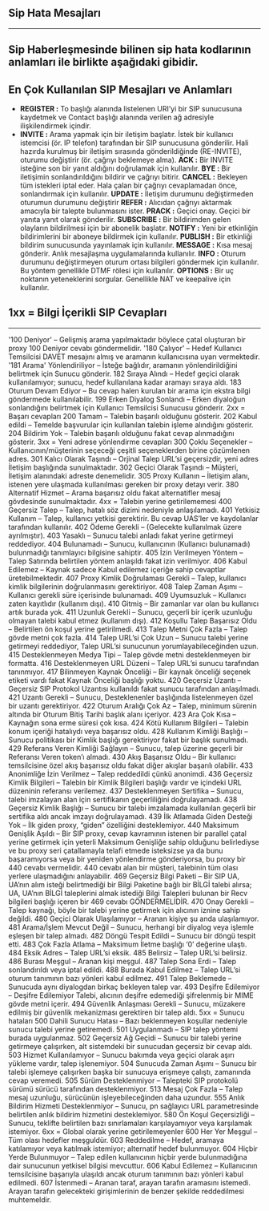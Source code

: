 ## Sip Hata Mesajları
---
Sip Haberleşmesinde bilinen sip hata kodlarının anlamları ile birlikte aşağıdaki gibidir.
---
## En Çok Kullanılan SIP Mesajları ve Anlamları

* **REGISTER  :**	To başlığı alanında listelenen URI’yi bir SIP sunucusuna kaydetmek ve Contact başlığı alanında verilen ağ adresiyle ilişkilendirmek içindir.
* **INVITE    :**	Arama yapmak için bir iletişim başlatır. İstek bir kullanıcı istemcisi (ör. IP telefon) tarafından bir SIP sunucusuna gönderilir. Hali hazırda kurulmuş bir iletişim sırasında gönderildiğinde (RE-INVITE), oturumu değiştirir (ör. çağrıyı beklemeye alma).
**ACK       :**	Bir INVITE isteğine son bir yanıt aldığını doğrulamak için kullanılır.
**BYE       :**	Bir iletişimin sonlandırıldığını bildirir ve çağrıyı bitirir.
**CANCEL    :**	Bekleyen tüm istekleri iptal eder. Hala çalan bir çağrıyı cevaplamadan önce, sonlandırmak için kullanılır.
**UPDATE    :**	İletişim durumunu değiştirmeden oturumun durumunu değiştirir
**REFER     :**	Alıcıdan çağrıyı aktarmak amacıyla bir talepte bulunmasını ister.
**PRACK     :**	Geçici onay. Geçici bir yanıta yanıt olarak gönderilir.
**SUBSCRIBE :**	Bir bildirimden gelen olayların bildirilmesi için bir abonelik başlatır.
**NOTIFY    :**	Yeni bir etkinliğin bildirimlerini bir aboneye bildirmek için kullanılır.
**PUBLISH   :**	Bir etkinliği bildirim sunucusunda yayınlamak için kullanılır.
**MESSAGE   :**	Kısa mesaj gönderir. Anlık mesajlaşma uygulamalarında kullanılır.
**INFO      :**	Oturum durumunu değiştirmeyen oturum ortası bilgileri göndermek için kullanılır. Bu yöntem genellikle DTMF rölesi için kullanılır.
**OPTIONS   :**	Bir uç noktanın yeteneklerini sorgular. Genellikle NAT ve keepalive için kullanılır.

## 1xx = Bilgi İçerikli SIP Cevapları
---

'100 Deniyor' – Gelişmiş arama yapılmaktadır böylece çatal oluşturan bir proxy 100 Deniyor cevabı göndermelidir.
'180 Çalıyor' – Hedef Kullanıcı Temsilcisi DAVET mesajını almış ve aramanın kullanıcısına uyarı vermektedir.
'181 Arama' Yönlendiriliyor – İsteğe bağlıdır, aramanın yönlendirildiğini belirtmek için Sunucu gönderir.
182 Sıraya Alındı – Hedef geçici olarak kullanılamıyor; sunucu, hedef kullanılana kadar aramayı sıraya aldı.
183 Oturum Devam Ediyor – Bu cevap halen kurulan bir arama için ekstra bilgi göndermede kullanılabilir.
199 Erken Diyalog Sonlandı – Erken diyaloğun sonlandığını belirtmek için Kullanıcı Temsilcisi Sunucusu gönderir.
2xx = Başarı cevapları
200 Tamam – Talebin başarılı olduğunu gösterir.
202 Kabul edildi – Temelde başvurular için kullanılan talebin işleme alındığını gösterir.
204 Bildirim Yok – Talebin başarılı olduğunu fakat cevap alınmadığını gösterir.
3xx = Yeni adrese yönlendirme cevapları
300 Çoklu Seçenekler – Kullanıcının/müşterinin seçeceği çeşitli seçeneklerden birine çözümlenen adres.
301 Kalıcı Olarak Taşındı – Orjinal Talep URL’si geçersizdir, yeni adres İletişim başlığında sunulmaktadır.
302 Geçici Olarak Taşındı – Müşteri, İletişim alanındaki adreste denemelidir.
305 Proxy Kullanın – İletişim alanı, istenen yere ulaşmada kullanılması gereken bir proxy detayı verir.
380 Alternatif Hizmet – Arama başarısız oldu fakat alternatifler mesaj gövdesinde sunulmaktadır.
4xx = Talebin yerine getirilememesi
400 Geçersiz Talep – Talep, hatalı söz dizimi nedeniyle anlaşılamadı.
401 Yetkisiz Kullanım – Talep, kullanıcı yetkisi gerektirir. Bu cevap UAS’ler ve kaydolanlar tarafından kullanılır.
402 Ödeme Gerekli – (Gelecekte kullanılmak üzere ayrılmıştır).
403 Yasaklı – Sunucu talebi anladı fakat yerine getirmeyi reddediyor.
404 Bulunamadı – Sunucu, kullanıcının (Kullanıcı bulunamadı) bulunmadığı tanımlayıcı bilgisine sahiptir.
405 İzin Verilmeyen Yöntem – Talep Satırında belirtilen yöntem anlaşıldı fakat izin verilmiyor.
406 Kabul Edilemez – Kaynak sadece Kabul edilemez içeriğe sahip cevaptlar üretebilmektedir.
407 Proxy Kimlik Doğrulaması Gerekli – Talep, kullanıcı kimlik bilgilerinin doğrulanmasını gerektiriyor.
408 Talep Zaman Aşımı – Kullanıcı gerekli süre içerisinde bulunamadı.
409 Uyumsuzluk – Kullanıcı zaten kayıtlıdır (kullanım dışı).
410 Gitmiş – Bir zamanlar var olan bu kullanıcı artık burada yok.
411 Uzunluk Gerekli – Sunucu, geçerli bir içerik uzunluğu olmayan talebi kabul etmez (kullanım dışı).
412 Koşullu Talep Başarısız Oldu – Belirtilen ön koşul yerine getirilmedi.
413 Talep Metni Çok Fazla – Talep gövde metni çok fazla.
414 Talep URL’si Çok Uzun – Sunucu talebi yerine getirmeyi reddediyor, Talep URL’si sunucunun yorumlayabileceğinden uzun.
415 Desteklenmeyen Medya Tipi – Talep gövde metni desteklenmeyen bir formatta.
416 Desteklenmeyen URL Düzeni – Talep URL’si sunucu tarafından tanınmıyor.
417 Bilinmeyen Kaynak Önceliği – Bir kaynak önceliği seçenek etiketi vardı fakat Kaynak Önceliği başlığı yoktu.
420 Geçersiz Uzantı – Geçersiz SIP Protokol Uzantısı kullanıldı fakat sunucu tarafından anlaşılmadı.
421 Uzantı Gerekli – Sunucu, Desteklenenler başlığında listelenmeyen özel bir uzantı gerektiriyor.
422 Oturum Aralığı Çok Az – Talep, minimum sürenin altında bir Oturum Bitiş Tarihi başlık alanı içeriyor.
423 Ara Çok Kısa – Kaynağın sona erme süresi çok kısa.
424 Kötü Kullanım Bilgileri – Talebin konum içeriği hatalıydı veya başarısız oldu.
428 Kullanım Kimliği Başlığı – Sunucu politikası bir Kimlik başlığı gerektiriyor fakat bir başlık sunulmadı.
429 Referans Veren Kimliği Sağlayın – Sunucu, talep üzerine geçerli bir Referansı Veren token’ı almadı.
430 Akış Başarısız Oldu – Bir kullanıcı temsilcisine özel akış başarısız oldu fakat diğer akışlar başarılı olabilir.
433 Anonimliğe İzin Verilmez – Talep reddedildi çünkü anonimdi.
436 Geçersiz Kimlik Bilgileri – Talebin bir Kimlik Bilgileri başlığı vardır ve içindeki URL düzeninin referansı verilemez.
437 Desteklenmeyen Sertifika – Sunucu, talebi imzalayan alan için sertifikanın geçerliliğini doğrulayamadı.
438 Geçersiz Kimlik Başlığı – Sunucu bir talebi imzalamada kullanılan geçerli bir sertifika aldı ancak imzayı doğrulayamadı.
439 İlk Atlamada Giden Desteği Yok – İlk giden proxy, “giden” özelliğini desteklemiyor.
440 Maksimum Genişlik Aşıldı – Bir SIP proxy, cevap kavramının istenen bir parallel çatal yerine getirmek için yeterli Maksimum Genişliğe sahip olduğunu belirlediyse ve bu proxy seri çatallamayla telafi etmede isteksizse ya da bunu başaramıyorsa veya bir yeniden yönlendirme gönderiyorsa, bu proxy bir 440 cevabı vermelidir. 440 cevabı alan bir müşteri, talebinin tüm olası yerlere ulaşmadığını anlayabilir.
469 Geçersiz Bilgi Paketi – Bir SIP UA, UA’nın alım isteği belirtmediği bir Bilgi Paketine bağlı bir BİLGİ talebi alırsa; UA, UA’nın BİLGİ taleplerini almak istediği Bilgi Talepleri bulunan bir Recv bilgileri başlığı içeren bir 469 cevabı GÖNDERMELİDİR.
470 Onay Gerekli – Talep kaynağı, böyle bir talebi yerine getirmek için alıcının iznine sahip değildi.
480 Geçici Olarak Ulaşılamıyor – Aranan kişiye şu anda ulaşılamıyor.
481 Arama/İşlem Mevcut Değil – Sunucu, herhangi bir diyalog veya işlemle eşleşen bir talep almadı.
482 Döngü Tespit Edildi – Sunucu bir döngü tespit etti.
483 Çok Fazla Atlama – Maksimum İletme başlığı ‘0’ değerine ulaştı.
484 Eksik Adres – Talep URL’si eksik.
485 Belirsiz – Talep URL’si belirsiz.
486 Burası Meşgul – Aranan kişi meşgul.
487 Talep Sona Erdi – Talep sonlandırıldı veya iptal edildi.
488 Burada Kabul Edilmez – Talep URL’si oturum tanımının bazı yönleri kabul edilmez.
491 Talep Beklemede – Sunucuda aynı diyalogdan birkaç bekleyen talep var.
493 Deşifre Edilemiyor – Deşifre Edilemiyor Talebi, alıcının deşifre edemediği şifrelenmiş bir MIME gövde metni içerir.
494 Güvenlik Anlaşması Gerekli – Sunucu, müzakere edilmiş bir güvenlik mekanizması gerektiren bir talep aldı.
5xx = Sunucu hataları
500 Dahili Sunucu Hatası – Bazı beklenmeyen koşullar nedeniyle sunucu talebi yerine getiremedi.
501 Uygulanmadı – SIP talep yöntemi burada uygulanmaz.
502 Geçersiz Ağ Geçidi – Sunucu bir talebi yerine getirmeye çalışırken, alt sistemdeki bir sunucudan geçersiz bir cevap aldı.
503 Hizmet Kullanılamıyor – Sunucu bakımda veya geçici olarak aşırı yükleme vardır, talep işlenemiyor.
504 Sunucuda Zaman Aşımı – Sunucu bir talebi işlemeye çalışırken başka bir sunucuya erişmeye çalıştı, zamanında cevap veremedi.
505 Sürüm Desteklenmiyor – Talepteki SIP protokolü sürümü sürücü tarafından desteklenmiyor.
513 Mesaj Çok Fazla – Talep mesaj uzunluğu, sürücünün işleyebileceğinden daha uzundur.
555 Anlık Bildirim Hizmeti Desteklenmiyor – Sunucu, pn sağlayıcı URL parametresinde belirtilen anlık bildirim hizmetini desteklemiyor.
580 Ön Koşul Geçersizliği – Sunucu, teklifte belirtilen bazı sınırlamaları karşılayamıyor veya karşılamak istemiyor.
6xx = Global olarak yerine getirilemeyenler
600 Her Yer Meşgul – Tüm olası hedefler meşguldür.
603 Reddedilme – Hedef, aramaya katılamıyor veya katılmak istemiyor; alternatif hedef bulunmuyor.
604 Hiçbir Yerde Bulunmuyor – Talep edilen kullanıcının hiçbir yerde bulunmadığına dair sunucunun yetkisel bilgisi mevcuttur.
606 Kabul Edilemez – Kullanıcının temsilcisine başarıyla ulaşıldı ancak oturum tanımının bazı yönleri kabul edilmedi.
607 İstenmedi – Aranan taraf, arayan tarafın aramasını istemedi. Arayan tarafın gelecekteki girişimlerinin de benzer şekilde reddedilmesi muhtemeldir.
